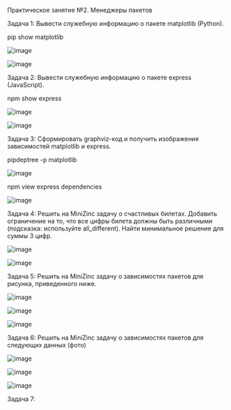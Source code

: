 Практическое занятие №2. Менеджеры пакетов

Задача 1: Вывести служебную информацию о пакете matplotlib (Python).

pip show matplotlib

![image](https://github.com/user-attachments/assets/0f351811-6e57-46fa-9322-1f835989806a)

![image](https://github.com/user-attachments/assets/7bf027c5-d892-4bee-ae4b-4d1429bd629f)

Задача 2: Вывести служебную информацию о пакете express (JavaScript).

npm show express

![image](https://github.com/user-attachments/assets/6a565678-b941-4ae3-b888-9bde51ddbe5f)

![image](https://github.com/user-attachments/assets/f789a604-5d17-4a7f-b4b1-fd5ccc0bfbc1)

Задача 3: Сформировать graphviz-код и получить изображения зависимостей matplotlib и express.

pipdeptree -p matplotlib

![image](https://github.com/user-attachments/assets/11130811-b1da-4cdb-9b02-60d78d7a5713)

npm view express dependencies

![image](https://github.com/user-attachments/assets/aa2d6b53-9a21-4f27-8187-92bb8162ad4c)

Задача 4: Решить на MiniZinc задачу о счастливых билетах. 
Добавить ограничение на то, что все цифры билета должны быть различными (подсказка: используйте all_different). 
Найти минимальное решение для суммы 3 цифр.

![image](https://github.com/user-attachments/assets/3623bdb1-7db1-4ac9-b432-e5d7d7e41e49)

![image](https://github.com/user-attachments/assets/d88026b4-98e6-4f49-9907-f66c91b5c29e)

Задача 5: Решить на MiniZinc задачу о зависимостях пакетов для рисунка, приведенного ниже.

![image](https://github.com/user-attachments/assets/b6329179-fba7-4ab9-9f45-c4a38dcffd10)

![image](https://github.com/user-attachments/assets/2ce12e92-81df-4cbc-a345-53cb5828b6c8)

![image](https://github.com/user-attachments/assets/06159476-ba10-4cb5-944c-5d9c94aab5fe)

Задача 6: Решить на MiniZinc задачу о зависимостях пакетов для следующих данных (фото)

![image](https://github.com/user-attachments/assets/aa13a39c-86c7-424b-8f7e-63db1dd3f3c3)

![image](https://github.com/user-attachments/assets/0d5e7189-5d80-47ce-bc53-8d0367a34cc4)

![image](https://github.com/user-attachments/assets/18c93801-29b7-4c7c-af7a-7f54dcc33198)

Задача 7: 
